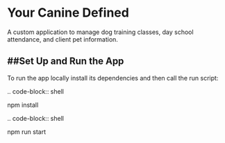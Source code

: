 # Your Canine Defined 
A custom application to manage dog training classes, day school attendance, and client pet information. 



##Set Up and Run the App
----------------------

To run the app locally install its dependencies and then call the run script:

.. code-block:: shell
   
   npm install

.. code-block:: shell
   
   npm run start
